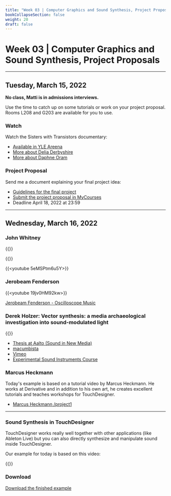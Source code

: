 ```yaml
---
title: "Week 03 | Computer Graphics and Sound Synthesis, Project Proposals"
bookCollapseSection: false
weight: 20
draft: false
---
```


# Week 03 | Computer Graphics and Sound Synthesis, Project Proposals

---

## Tuesday, March 15, 2022

**No class, Matti is in admissions interviews.**

Use the time to catch up on some tutorials or work on your project proposal. Rooms L208 and G203 are available for you to use.

### Watch

Watch the Sisters with Transistors documentary:

- [Available in YLE Areena](https://areena.yle.fi/1-50787806)
- [More about Delia Derbyshire](https://learn.newmedia.dog/courses/audiovisual-studio/av-timeline/delia-derbyshire/)
- [More about Daphne Oram](https://learn.newmedia.dog/courses/audiovisual-studio/av-timeline/daphne-oram/)

### Project Proposal

Send me a document explaining your final project idea:

- [Guidelines for the final project](../final-project/)
- [Submit the project proposal in MyCourses](https://mycourses.aalto.fi/course/view.php?id=34164&section=1)
- Deadline April 18, 2022 at 23:59

---

## Wednesday, March 16, 2022

### John Whitney

{{<youtube uunwKF7AUkc>}}

{{<youtube cP5Mj6ZvZJc>}}

{{<youtube 5eMSPtm6u5Y>}}

### Jerobeam Fenderson

{{<youtube 19jv0HM92kw>}}

[Jerobeam Fenderson - Oscilloscope Music](https://oscilloscopemusic.com)

### Derek Holzer: Vector synthesis: a media archaeological investigation into sound-modulated light

{{<youtube YxFD2eySg0M>}}

- [Thesis at Aalto (Sound in New Media)](https://aaltodoc.aalto.fi/handle/123456789/38066)
- [macumbista](http://macumbista.net/)
- [Vimeo](https://vimeo.com/macumbista)
- [Experimental Sound Instruments Course](https://courses.aalto.fi/s/course/a053X000012QzMwQAK/experimental-sound-instruments?language=en_US)

### Marcus Heckmann

Today's example is based on a tutorial video by Marcus Heckmann. He works at Derivative and in addition to his own art, he creates excellent tutorials and teaches workshops for TouchDesigner.

- [Marcus Heckmann /project1](https://project1.net/)

---

### Sound Synthesis in TouchDesigner

TouchDesigner works really well together with other applications (like Ableton Live) but you can also directly synthesize and manipulate sound inside TouchDesigner.

Our example for today is based on this video:

{{<youtube lY1wMF9jQQo>}}

### Download

[Download the finished example](./files/w3-sound_synthesis.zip)